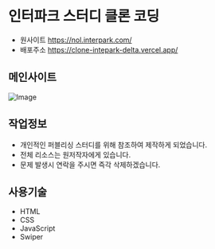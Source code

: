 # 인터파크 스터디 클론 코딩

- 원사이트 https://nol.interpark.com/
- 배포주소 https://clone-intepark-delta.vercel.app/

## 메인사이트

![Image](/assets/시안.png)

## 작업정보

- 개인적인 퍼블리싱 스터디를 위해 참조하여 제작하게 되었습니다.
- 전체 리소스는 원저작자에게 있습니다.
- 문제 발생시 연락을 주시면 즉각 삭제하겠습니다.

## 사용기술

- HTML
- CSS
- JavaScript
- Swiper
